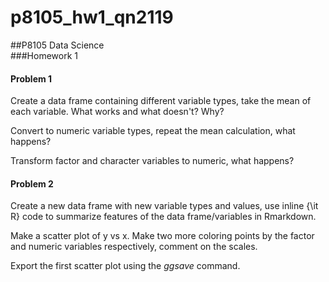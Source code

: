 # p8105_hw1_qn2119

##P8105 Data Science  
###Homework 1  
#### Problem 1 ####
Create a data frame containing different variable types, take the mean of each variable. What works and what doesn't? Why?

Convert to numeric variable types, repeat the mean calculation, what happens?

Transform factor and character variables to numeric, what happens?

#### Problem 2 ####

Create a new data frame with new variable types and values, use inline {\it R} code to summarize features of the data frame/variables in Rmarkdown. 

Make a scatter plot of y vs x. Make two more coloring points by the factor and numeric variables respectively, comment on the scales.

Export the first scatter plot using the *ggsave* command.